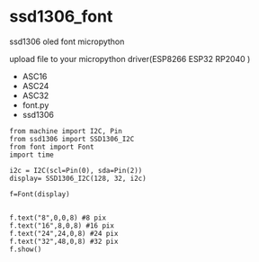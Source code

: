# ssd1306_font
ssd1306 oled font micropython

upload  file to your micropython driver(ESP8266  ESP32 RP2040 )  
* ASC16
* ASC24
* ASC32
* font.py
* ssd1306

```
from machine import I2C, Pin
from ssd1306 import SSD1306_I2C
from font import Font
import time

i2c = I2C(scl=Pin(0), sda=Pin(2))
display= SSD1306_I2C(128, 32, i2c)

f=Font(display)


f.text("8",0,0,8) #8 pix
f.text("16",8,0,8) #16 pix
f.text("24",24,0,8) #24 pix
f.text("32",48,0,8) #32 pix
f.show()
```
